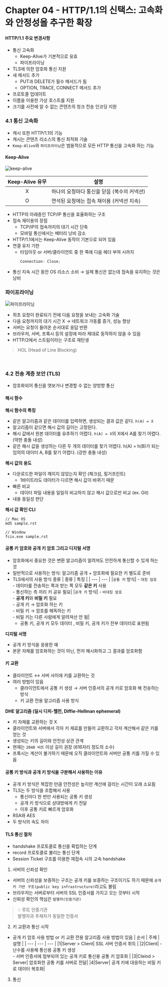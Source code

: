 # Chapter 04 - HTTP/1.1의 신택스: 고속화와 안정성을 추구한 확장

#### HTTP/1.1 주요 변경사항

- 통신 고속화
  - Keep-Alive가 기본적으로 유효
  - 파이프라이닝
- TLS에 의한 암호화 통신 지원
- 새 메서드 추가
  - PUT과 DELETE가 필수 메서드가 됨
  - OPTION, TRACE, CONNECT 메서드 추가
- 프로토콜 업데이트
- 이름을 이용한 가상 호스트를 지원
- 크기를 사전에 알 수 없는 콘텐츠의 청크 전송 인코딩 지원

### 4.1 통신 고속화

- 캐시 또한 HTTP/1.1의 기능
- 캐시는 콘텐츠 리소스의 통신 최적화 기술
- `Keep-Alive`와 `파이프라이닝`은 범용적으로 모든 HTTP 통신을 고속화 하는 기능

#### Keep-Alive

![keep-alive](https://www.haproxy.com/assets/posts/perisitent-connection.png)

| Keep-Alive 유무 | 설명                                        |
| :-------------: | ------------------------------------------- |
|        X        | 하나의 요청마다 통신을 닫음 (복수의 커넥션) |
|        O        | 연석된 요청에는 접속 재이용 (커넥션 지속)   |

- HTTP의 아래층인 TCP/IP 통신을 효율화하는 구조
- 접속 재이용의 장점
  - TCP/IP의 접속까지의 대기 시간 단축
  - 모바일 통신에서는 배터리 낭비 감소
- HTTP/1.1에서는 Keep-Alive 동작이 기본으로 되어 있음
- 연결 유지 기한
  - 타임아웃 or 서버/클라이언트 중 한 쪽에 다음 헤더 부여 시까지
    ```jsx
    Connection: Close;
    ```
- 통신 지속 시간 동안 OS 리소스 소비 → 실제 통신은 없는데 접속을 유지하는 것은 낭비

### 파이프라이닝

![파이프라이닝](https://blog.kakaocdn.net/dn/bpdV4n/btrub9VkLO4/2UHDW7xWK6x9RIKKorkkQ0/img.png)

- 최초 요청이 완료되기 전에 다음 요청을 보내는 고속화 기술
- 다음 요청까지의 대기 시간 X → 네트워크 가동률 증가, 성능 향상
- 서버는 요청이 들어온 순서대로 응답 반환
- 브라우저, 서버, 프록시 등의 설정에 따라 제대로 동작하지 않을 수 있음
- HTTP/2에서 스트림이라는 구조로 재탄생

> HOL (Head of Line Blocking)

<br/>

### 4.2 전송 계층 보안 (TLS)

- 암호화되어 통신을 엿보거나 변경할 수 없는 양방향 통신

#### 해시 함수

**해시 함수의 특징**

- 같은 알고리즘과 같은 데이터를 입력하면, 생성되는 결과 값은 같다. `h(A) = X`
- 알고리즘이 같으면 해시 값의 길이는 고정된다.
- 해시 값에서 원본 데이터를 유추하기 어렵다. `h(A) = X`의 X에서 A를 찾기 어렵다. (약한 충돌 내성)
- 같은 해시 값을 생성하는 다른 두 개의 데이터를 찾기 어렵다. h(A) = h(B)가 되는 임의의 데이터 A, B를 찾기 어렵다. (강한 충돌 내성)

**해시 값의 용도**

- 다운로드한 파일이 깨지지 않았는지 확인 (체크섬, 핑거프린트)
  - 1바이트라도 데이터가 다르면 해시 값이 바뀌기 때문
- 빠른 비교
  - 데이터 파일 내용을 일일히 비교하지 않고 해시 값으로만 비교 (ex. Git)
- 내용 동일성 판단

**해시 값 확인 CLI**

```
// Mac OS
md5 sample.rst

// Window
fciv.exe sample.rst
```

#### 공통 키 암호와 공개 키 암호 그리고 디지털 서명

- 암호화에서 중요한 것은 변환 알고리즘이 알려져도 안전하게 통신할 수 있게 하는 것
- 일반적으로 사용하는 방식: 알고리즘 공개 + 암호화에 필요한 키 별도로 준비
- TLS에서의 사용 방식 종류
  | 종류 | 특징 |
  | --- | --- |
  |`공통 키` 방식| - `대칭 암호` <br/> - 데이터를 전송하는 쪽과 받는 쪽 모두 **같은 키** 사용 <br/> - 통신하는 측 끼리 키 공유 필요|
  |`공개 키` 방식| - `비대칭 암호` <br /> - **공개 키**와 **비밀 키** 필요 <br /> - 공개 키 → 암호화 하는 키 <br/> - 비밀 키 → 암호를 해독하는 키 <br/> - 비밀 키는 다른 사람에게 알려져선 안 됨|
  - 공통 키, 공개 키 모두 데이터 , 비밀 키, 공개 키가 전부 데이터로 표현됨

**디지털 서명**

- 공개 키 방식을 응용한 예
- 본문 자체를 암호화하는 것이 아닌, 먼저 해시화하고 그 결과를 암호화함

#### 키 교환

- 클라이언트 ↔ 서버 사이에 키를 교환하는 것
- 여러 방법이 있음
  - 클라이언트에서 공통 키 생성 → 서버 인증서의 공개 키로 암호화 해 전송하는 방식
  - 키 교환 전용 알고리즘 사용 방식

**DHE 알고리즘 (일시 디피-헬먼, Diffie-Hellman ephemeral)**

- 키 자체를 교환하는 것 X
- 클라이언트와 서버에서 각자 키 재료를 만들어 교환하고 각자 계산해서 같은 키를 얻는 것
- 생성되는 키의 길이와 안전성 상관 관계
- 현재는 `2048 비트` 이상 길이 권장 (616자리 정도의 소수)
- 프록시는 계산이 불가하기 때문에 오직 클라이언트와 서버만 공통 키를 가질 수 있음

#### 공통 키 방식과 공개 키 방식을 구분해서 사용하는 이유

- 공개 키 방식은 복잡한 만큼 안전성은 높지만 계산에 걸리는 시간이 오래 소요됨
- TLS는 두 방식을 조합해서 사용
  - 통신마다 한 번만 사용되는 공통 키 생성
  - 공개 키 방식으로 상대방에게 키 전달
  - 이후 공통 키로 빠르게 암호화
- RSA와 AES
- 두 방식의 속도 차이

#### TLS 통신 절차

- handshake 프로토콜로 통신을 확립하는 단계
- record 프로토콜로 불리는 통신 단계
- Session Ticket 구조를 이용한 재접속 시의 고속 handshake

1. 서버의 신뢰성 확인

- 서버의 신뢰성을 보증하는 구조는 공개 키를 보증하는 구조이기도 하기 때문에 `공개 키 기반 구조(public key infrastructure)`라고도 불림
- 브라우저는 서버로부터 서버의 SSL 인증서를 가지고 오는 것부터 시작
- 신뢰성 확인의 핵심은 `발행자(인증기관)`

> 💡 루트 인증기관  
> 발행자과 주체자가 동일한 인증서

2. 키 교환과 통신 시작

- 공개 키 암호 사용 방법 or 키 교환 전용 알고리즘 사용 방법이 있음
  | 순서 | 주체 | 설명 |
  | --- | --- | --- |
  |1|Server > Client| SSL 서버 인증서 취득 |
  |2|Client| - 난수를 사용해 통신용 공통 키 생성 <br/> - 서버 인증서에 첨부되어 있는 공개 키로 통신용 공통 키 암호화 |
  |3|Cleind > Server| 암호화한 공통 키를 서버로 전달|
  |4|Server| 공개 키에 대응하는 비밀 키로 데이터 복호화|

3. 통신

